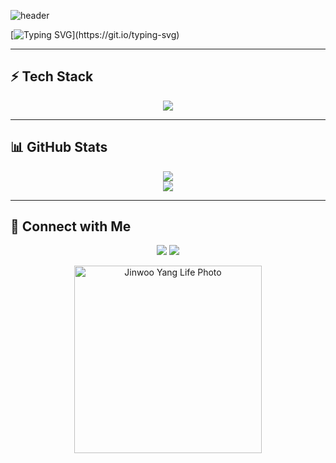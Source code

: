 ![header](https://capsule-render.vercel.app/api?type=soft&color=gradient&text=Welcome!&height=150&fontSize=60)

[![Typing SVG](https://readme-typing-svg.demolab.com?font=Fira+Code&weight=700&size=30&duration=4000&pause=500&color=FF5733&center=true&vCenter=true&width=1000&height=60&lines=Hello,+I'm+Jinwoo!👋;AI+Engineer+and+ML+Enthusiast;Love+Deep+Learning+and+Trading+Bots!)](https://git.io/typing-svg)

---

## ⚡ Tech Stack  
<div align="center">
  <img src="https://skillicons.dev/icons?i=python,tensorflow,pytorch,anaconda,linux&perline=5" />
</div>

---

## 📊 GitHub Stats  
<div align="center">
  <img src="https://github-readme-streak-stats.herokuapp.com/?user=YangNaang2&theme=tokyonight" />
  <br />
  <img src="https://github-readme-stats.vercel.app/api/top-langs/?username=YangNaang2&layout=compact&theme=tokyonight" />
</div>

---

## 🚀 Connect with Me  
<div align="center">
  <a href="https://instagram.com/real_w00rld"><img src="https://img.shields.io/badge/Instagram-%23E4405F.svg?&style=for-the-badge&logo=instagram&logoColor=white"/></a>
  <a href="https://github.com/YangNaang2"><img src="https://img.shields.io/badge/GitHub-%23121011.svg?&style=for-the-badge&logo=github&logoColor=white"/></a>
</div>

<!-- 인생 사진 -->
<p align="center">
  <img src="[https://your-image-url.com/your_photo.jpg](https://ibb.co/BRvp1X2)" width="300" alt="Jinwoo Yang Life Photo"/>
</p>
